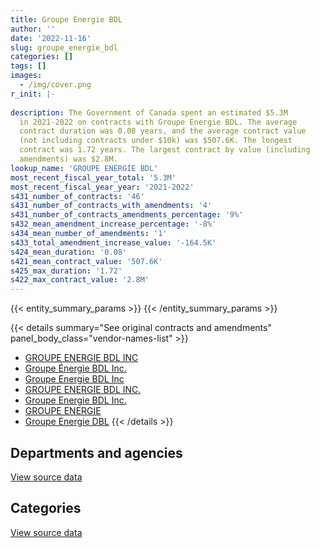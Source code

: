 ```yaml
---
title: Groupe Energie BDL
author: ''
date: '2022-11-16'
slug: groupe_energie_bdl
categories: []
tags: []
images:
  - /img/cover.png
r_init: |-
  
description: The Government of Canada spent an estimated $5.3M
  in 2021-2022 on contracts with Groupe Energie BDL. The average
  contract duration was 0.08 years, and the average contract value
  (not including contracts under $10k) was $507.6K. The longest
  contract was 1.72 years. The largest contract by value (including
  amendments) was $2.8M.
lookup_name: 'GROUPE ENERGIE BDL'
most_recent_fiscal_year_total: '5.3M'
most_recent_fiscal_year_year: '2021-2022'
s431_number_of_contracts: '46'
s431_number_of_contracts_with_amendments: '4'
s431_number_of_contracts_amendments_percentage: '9%'
s432_mean_amendment_increase_percentage: '-8%'
s434_mean_number_of_amendments: '1'
s433_total_amendment_increase_value: '-164.5K'
s424_mean_duration: '0.08'
s421_mean_contract_value: '507.6K'
s425_max_duration: '1.72'
s422_max_contract_value: '2.8M'
---
```


<script src="/rmarkdown-libs/htmlwidgets/htmlwidgets.js"></script>
<link href="/rmarkdown-libs/datatables-css/datatables-crosstalk.css" rel="stylesheet" />
<script src="/rmarkdown-libs/datatables-binding/datatables.js"></script>
<script src="/rmarkdown-libs/jquery/jquery-3.6.0.min.js"></script>
<link href="/rmarkdown-libs/dt-core-bootstrap/css/dataTables.bootstrap.min.css" rel="stylesheet" />
<link href="/rmarkdown-libs/dt-core-bootstrap/css/dataTables.bootstrap.extra.css" rel="stylesheet" />
<script src="/rmarkdown-libs/dt-core-bootstrap/js/jquery.dataTables.min.js"></script>
<script src="/rmarkdown-libs/dt-core-bootstrap/js/dataTables.bootstrap.min.js"></script>
<link href="/rmarkdown-libs/crosstalk/css/crosstalk.min.css" rel="stylesheet" />
<script src="/rmarkdown-libs/crosstalk/js/crosstalk.min.js"></script>
<script src="/rmarkdown-libs/htmlwidgets/htmlwidgets.js"></script>
<link href="/rmarkdown-libs/datatables-css/datatables-crosstalk.css" rel="stylesheet" />
<script src="/rmarkdown-libs/datatables-binding/datatables.js"></script>
<script src="/rmarkdown-libs/jquery/jquery-3.6.0.min.js"></script>
<link href="/rmarkdown-libs/dt-core-bootstrap/css/dataTables.bootstrap.min.css" rel="stylesheet" />
<link href="/rmarkdown-libs/dt-core-bootstrap/css/dataTables.bootstrap.extra.css" rel="stylesheet" />
<script src="/rmarkdown-libs/dt-core-bootstrap/js/jquery.dataTables.min.js"></script>
<script src="/rmarkdown-libs/dt-core-bootstrap/js/dataTables.bootstrap.min.js"></script>
<link href="/rmarkdown-libs/crosstalk/css/crosstalk.min.css" rel="stylesheet" />
<script src="/rmarkdown-libs/crosstalk/js/crosstalk.min.js"></script>

{{< entity_summary_params >}}
{{< /entity_summary_params >}}

{{< details summary="See original contracts and amendments" panel_body_class="vendor-names-list" >}}
- [GROUPE ENERGIE BDL INC](https://search.open.canada.ca/en/ct/?sort=contract_value_f%20desc&page=1&search_text=%22GROUPE%20ENERGIE%20BDL%20INC%22)
- [Groupe Énergie BDL Inc.](https://search.open.canada.ca/en/ct/?sort=contract_value_f%20desc&page=1&search_text=%22Groupe%20%c3%89nergie%20BDL%20Inc.%22)
- [Groupe Energie BDL Inc](https://search.open.canada.ca/en/ct/?sort=contract_value_f%20desc&page=1&search_text=%22Groupe%20Energie%20BDL%20Inc%22)
- [GROUPE ENERGIE BDL INC.](https://search.open.canada.ca/en/ct/?sort=contract_value_f%20desc&page=1&search_text=%22GROUPE%20ENERGIE%20BDL%20INC.%22)
- [Groupe Energie BDL Inc.](https://search.open.canada.ca/en/ct/?sort=contract_value_f%20desc&page=1&search_text=%22Groupe%20Energie%20BDL%20Inc.%22)
- [GROUPE ENERGIE](https://search.open.canada.ca/en/ct/?sort=contract_value_f%20desc&page=1&search_text=%22GROUPE%20ENERGIE%22)
- [Groupe Energie DBL](https://search.open.canada.ca/en/ct/?sort=contract_value_f%20desc&page=1&search_text=%22Groupe%20Energie%20DBL%22)
{{< /details >}}

## Departments and agencies

<div id="htmlwidget-1" style="width:100%;height:auto;" class="datatables html-widget"></div>
<script type="application/json" data-for="htmlwidget-1">{"x":{"style":"bootstrap","filter":"none","vertical":false,"data":[["<a href=\"/departments/dfo-mpo/\">Fisheries and Oceans Canada<\/a>","<a href=\"/departments/dnd-mdn/\">National Defence<\/a>","<a href=\"/departments/pc/\">Parks Canada<\/a>"],[1002324.88,null,null],[2572508.58,1108808.52,2194.09],[5271134.8,null,9533.86],[5273823.17,null,4623.27]],"container":"<table class=\"table table-striped table-hover row-border order-column display\">\n  <thead>\n    <tr>\n      <th>Department<\/th>\n      <th>2018-2019<\/th>\n      <th>2019-2020<\/th>\n      <th>2020-2021<\/th>\n      <th>2021-2022<\/th>\n    <\/tr>\n  <\/thead>\n<\/table>","options":{"order":[[4,"desc"]],"pageLength":10,"autoWidth":true,"columnDefs":[{"targets":1,"render":"function(data, type, row, meta) {\n    return type !== 'display' ? data : DTWidget.formatCurrency(data, \"$\", 2, 3, \",\", \".\", true, null);\n  }"},{"targets":2,"render":"function(data, type, row, meta) {\n    return type !== 'display' ? data : DTWidget.formatCurrency(data, \"$\", 2, 3, \",\", \".\", true, null);\n  }"},{"targets":3,"render":"function(data, type, row, meta) {\n    return type !== 'display' ? data : DTWidget.formatCurrency(data, \"$\", 2, 3, \",\", \".\", true, null);\n  }"},{"targets":4,"render":"function(data, type, row, meta) {\n    return type !== 'display' ? data : DTWidget.formatCurrency(data, \"$\", 2, 3, \",\", \".\", true, null);\n  }"},{"width":"16%","targets":[1,2,3,4]},{"className":"dt-right","targets":[1,2,3,4]}],"orderClasses":false}},"evals":["options.columnDefs.0.render","options.columnDefs.1.render","options.columnDefs.2.render","options.columnDefs.3.render"],"jsHooks":[]}</script>
<p class="text-right">
<a href="https://github.com/GoC-Spending/contracts-data/tree/main/data/out/vendors/groupe_energie_bdl/summary_by_fiscal_year_by_department.csv" class="source-data-link btn btn-link">View source data</a>
</p>

## Categories

<div id="htmlwidget-2" style="width:100%;height:auto;" class="datatables html-widget"></div>
<script type="application/json" data-for="htmlwidget-2">{"x":{"style":"bootstrap","filter":"none","vertical":false,"data":[["<a href=\"/categories/defence/\">Defence<\/a>","<a href=\"/categories/transportation_and_logistics/\">Transportation and logistics<\/a>"],[null,1002324.88],[1108808.52,2574702.67],[null,5280668.66],[null,5278446.44]],"container":"<table class=\"table table-striped table-hover row-border order-column display\">\n  <thead>\n    <tr>\n      <th>Category<\/th>\n      <th>2018-2019<\/th>\n      <th>2019-2020<\/th>\n      <th>2020-2021<\/th>\n      <th>2021-2022<\/th>\n    <\/tr>\n  <\/thead>\n<\/table>","options":{"order":[[4,"desc"]],"dom":"t","pageLength":30,"autoWidth":true,"columnDefs":[{"targets":1,"render":"function(data, type, row, meta) {\n    return type !== 'display' ? data : DTWidget.formatCurrency(data, \"$\", 2, 3, \",\", \".\", true, null);\n  }"},{"targets":2,"render":"function(data, type, row, meta) {\n    return type !== 'display' ? data : DTWidget.formatCurrency(data, \"$\", 2, 3, \",\", \".\", true, null);\n  }"},{"targets":3,"render":"function(data, type, row, meta) {\n    return type !== 'display' ? data : DTWidget.formatCurrency(data, \"$\", 2, 3, \",\", \".\", true, null);\n  }"},{"targets":4,"render":"function(data, type, row, meta) {\n    return type !== 'display' ? data : DTWidget.formatCurrency(data, \"$\", 2, 3, \",\", \".\", true, null);\n  }"},{"width":"16%","targets":[1,2,3,4]},{"className":"dt-right","targets":[1,2,3,4]}],"orderClasses":false,"lengthMenu":[10,25,30,50,100]}},"evals":["options.columnDefs.0.render","options.columnDefs.1.render","options.columnDefs.2.render","options.columnDefs.3.render"],"jsHooks":[]}</script>
<p class="text-right">
<a href="https://github.com/GoC-Spending/contracts-data/tree/main/data/out/vendors/groupe_energie_bdl/summary_by_fiscal_year_by_category.csv" class="source-data-link btn btn-link">View source data</a>
</p>

